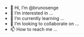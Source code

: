 - 👋 Hi, I’m @brunosenge
- 👀 I’m interested in ...
- 🌱 I’m currently learning ...
- 💞️ I’m looking to collaborate on ...
- 📫 How to reach me ...

<!---
brunosenge/brunosenge is a ✨ special ✨ repository because its `README.md` (this file) appears on your GitHub profile.
You can click the Preview link to take a look at your changes.
--->
